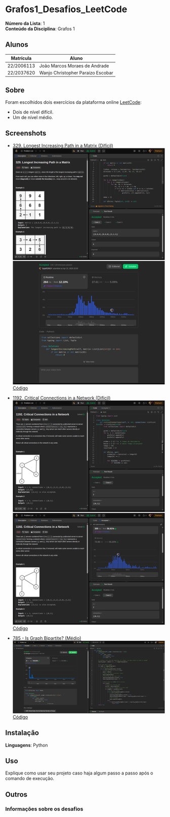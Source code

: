 # Grafos1_Desafios_LeetCode

**Número da Lista**: 1<br>
**Conteúdo da Disciplina**: Grafos 1 <br>

## Alunos
|Matrícula | Aluno |
| -- | -- |
| 22/2006113 | João Marcos Moraes de Andrade |
| 22/2037620 | Wanjo Christopher Paraizo Escobar  |

## Sobre 
Foram escolhidos dois exercícios da plataforma online [LeetCode](https://leetcode.com/):
- Dois de nível difícil.
- Um de nível médio.


## Screenshots

- [329. Longest Increasing Path in a Matrix (Difícil)]([https://leetcode.com/problems/reachable-nodes-in-subdivided-graph](https://leetcode.com/problems/longest-increasing-path-in-a-matrix/))
![329](assets/image.png)
![](assets/submitted.png)
[Código](code/329.py)

- [1192. Critical Connections in a Network (Difícil)](https://leetcode.com/problems/critical-connections-in-a-network/)
![](assets/1192.png)
![](assets/submitted1192.png)
[Código](code/1192.py)

- [785 - Is Graph Bipartite? (Médio)](https://leetcode.com/problems/is-graph-bipartite/description/)
![785](assets/785.png)
[Código](code/785.py)


## Instalação 
**Linguagens**: Python

## Uso 
Explique como usar seu projeto caso haja algum passo a passo após o comando de execução.

## Outros 
### Informações sobre os desafios
